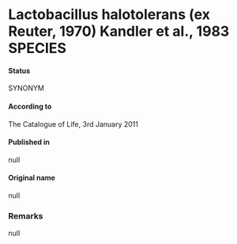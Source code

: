 # Lactobacillus halotolerans (ex Reuter, 1970) Kandler et al., 1983 SPECIES

#### Status
SYNONYM

#### According to
The Catalogue of Life, 3rd January 2011

#### Published in
null

#### Original name
null

### Remarks
null